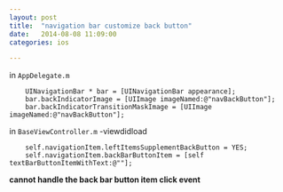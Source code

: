 ```yaml
---
layout: post
title:  "navigation bar customize back button"
date:   2014-08-08 11:09:00
categories: ios

---
```


in `AppDelegate.m`

		UINavigationBar * bar = [UINavigationBar appearance];
		bar.backIndicatorImage = [UIImage imageNamed:@"navBackButton"];
		bar.backIndicatorTransitionMaskImage = [UIImage imageNamed:@"navBackButton"];
	
in `BaseViewController.m` -viewdidload

		self.navigationItem.leftItemsSupplementBackButton = YES;
		self.navigationItem.backBarButtonItem = [self textBarButtonItemWithText:@""];
		
**cannot handle the back bar button item click event**